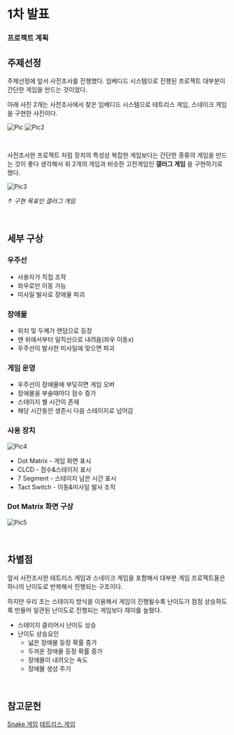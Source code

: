 # 1차 발표

### 프로젝트 계획

## 주제선정

주제선정에 앞서 사전조사를 진행했다. 임베디드 시스템으로 진행된 프로젝트 대부분이 간단한 게임을 만드는 것이었다.

아래 사진 2개는 사전조사에서 찾은 임베디드 시스템으로 테트리스 게임, 스네이크 게임을 구현한 사진이다.

![Pic](./pic/tetris_example.png)
![Pic2](./pic/snake_example.png)

<br/>

사전조사한 프로젝트 처럼 장치의 특성상 복잡한 게임보다는 간단한 종류의 게임을 만드는 것이 좋다 생각해서 위 2개의 게임과 비슷한 고전게임인 __갤러그 게임__ 을 구현하기로 했다.

![Pic3](./pic/galaga.gif)

*↑ 구현 목표인 갤러그 게임*

<br/>

## 세부 구상

### 우주선

* 사용자가 직접 조작
* 좌우로만 이동 가능
* 미사일 발사로 장애물 파괴

### 장애물

* 위치 및 두께가 랜덤으로 등장
* 맨 위에서부터 일직선으로 내려옴(좌우 이동x)
* 우주선이 발사한 미사일에 맞으면 파괴

### 게임 운영

* 우주선이 장애물에 부딪히면 게임 오버
* 장애물을 부술때마다 점수 증가
* 스테이지 별 시간이 존재
* 해당 시간동안 생존시 다음 스테이지로 넘어감

### 사용 장치

![Pic4](./pic/board.png)

* Dot Matrix - 게임 화면 표시
* CLCD - 점수&스테이지 표시
* 7 Segment - 스테이지 남은 시간 표시
* Tact Switch - 이동&미사일 발사 조작

### Dot Matrix 화면 구상

![Pic5](./pic/dot_matrix.png)

<br/>

## 차별점

앞서 사전조사한 테트리스 게임과 스네이크 게임을 포함해서 대부분 게임 프로젝트들은 하나의 난이도로 반복해서 진행되는 구조이다.

하지만 우리 조는 스테이지 방식을 이용해서 게임이 진행될수록 난이도가 점점 상승하도록 만들어 일관된 난이도로 진행되는 게임보다 재미를 높혔다.

* 스테이지 클리어시 난이도 상승
* 난이도 상승요인
  * 넓은 장애물 등장 확률 증가
  * 두꺼운 장애물 등장 확률 증가
  * 장애물이 내려오는 속도
  * 장애물 생성 주기

<br/>

## 참고문헌
[Snake 게임](https://github.com/jinwoo1225/SnakeGameWithSmart4412)
[테트리스 게임](https://github.com/raekim/embedded_tetris)
